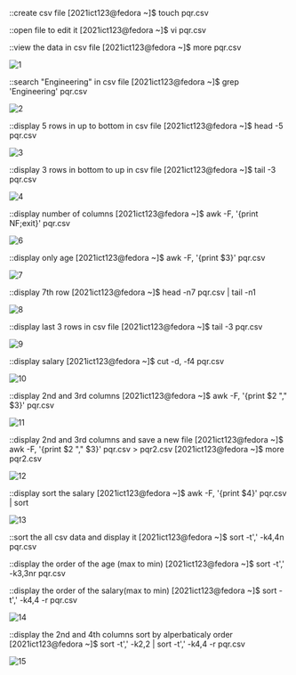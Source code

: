 ::create csv file
[2021ict123@fedora ~]$ touch pqr.csv

::open file to edit it
[2021ict123@fedora ~]$ vi pqr.csv

::view the data in csv file
[2021ict123@fedora ~]$ more pqr.csv

![1](https://github.com/user-attachments/assets/f1779f1d-f848-4dca-a1f0-636886f62454)


::search "Engineering" in csv file
[2021ict123@fedora ~]$ grep 'Engineering' pqr.csv

![2](https://github.com/user-attachments/assets/c863ac9b-f6c3-4a25-9fb1-8aaf27a94316)



::display 5 rows in up to bottom in csv file
[2021ict123@fedora ~]$ head -5 pqr.csv

![3](https://github.com/user-attachments/assets/3ea1b9f2-2b0e-49d5-a278-7c5de1d445a2)


::display 3 rows in bottom to up in csv file
[2021ict123@fedora ~]$ tail -3 pqr.csv

![4](https://github.com/user-attachments/assets/43fa5a38-3589-439e-b031-a92d83787653)


::display number of columns
[2021ict123@fedora ~]$ awk -F, '{print NF;exit}' pqr.csv

![6](https://github.com/user-attachments/assets/1f09ec98-ed92-4153-95e2-4089c30fe8f6)


::display only age
[2021ict123@fedora ~]$ awk -F, '{print $3}' pqr.csv

![7](https://github.com/user-attachments/assets/e2a1e555-7c62-4d85-95f6-a1de3e141496)



::display 7th row 
[2021ict123@fedora ~]$ head -n7 pqr.csv | tail -n1

![8](https://github.com/user-attachments/assets/3cdf3848-04aa-4c93-9e4c-e279c079c666)



::display last 3 rows in csv file
[2021ict123@fedora ~]$ tail -3 pqr.csv

![9](https://github.com/user-attachments/assets/e9298abd-72ed-486c-b374-807c983d7b18)


::display salary
[2021ict123@fedora ~]$ cut -d, -f4 pqr.csv

![10](https://github.com/user-attachments/assets/45a85dcb-c016-473a-8039-b5eee2fb1920)


::display 2nd and 3rd columns
[2021ict123@fedora ~]$ awk -F, '{print $2 "," $3}' pqr.csv

![11](https://github.com/user-attachments/assets/60546499-2b72-429e-a65a-c3105331a082)


::display 2nd and 3rd columns and save a new file
[2021ict123@fedora ~]$ awk -F, '{print $2 "," $3}' pqr.csv > pqr2.csv
[2021ict123@fedora ~]$ more pqr2.csv

![12](https://github.com/user-attachments/assets/a72d1ed4-d4b9-41a4-847b-31b046399f74)


::display sort the salary 
[2021ict123@fedora ~]$ awk -F, '{print $4}' pqr.csv | sort

![13](https://github.com/user-attachments/assets/cae28c5c-ebb6-4751-a84f-b78384d76bef)


::sort the all csv data and display it
[2021ict123@fedora ~]$ sort -t',' -k4,4n pqr.csv

::display the order of the age (max to min)
[2021ict123@fedora ~]$ sort -t',' -k3,3nr pqr.csv

::display the order of the salary(max to min)
[2021ict123@fedora ~]$ sort -t',' -k4,4 -r pqr.csv


![14](https://github.com/user-attachments/assets/54467abb-d8b9-407d-9fa1-94f0ef000b27)


::display the 2nd and 4th columns sort by alperbaticaly order
[2021ict123@fedora ~]$ sort -t',' -k2,2 | sort -t',' -k4,4 -r pqr.csv

![15](https://github.com/user-attachments/assets/33dda023-e858-4f8a-ac99-1ff3086d1015)










